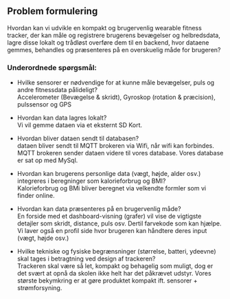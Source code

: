 ## Problem formulering
Hvordan kan vi udvikle en kompakt og brugervenlig wearable fitness tracker, der kan måle og registrere brugerens bevægelser og helbredsdata, lagre disse lokalt og trådløst overføre dem til en backend, hvor dataene gemmes, behandles og præsenteres på en overskuelig måde for brugeren?

### Underordnede spørgsmål:

- Hvilke sensorer er nødvendige for at kunne måle bevægelser, puls og andre fitnessdata pålideligt? <br />
Accelerometer (Bevægelse & skridt), Gyroskop (rotation & præcision), pulssensor og GPS

- Hvordan kan data lagres lokalt? <br />
Vi vil gemme dataen via et eksternt SD Kort.

- Hvordan bliver dataen sendt til databasen? <br />
dataen bliver sendt til MQTT brokeren via Wifi, når wifi kan forbindes. MQTT brokeren sender dataen videre til vores database.
Vores database er sat op med MySql.

- Hvordan kan brugerens personlige data (vægt, højde, alder osv.) integreres i beregninger som kalorieforbrug og BMI? <br />
Kalorieforbrug og BMi bliver beregnet via velkendte formler som vi finder online.

- Hvordan kan data præsenteres på en brugervenlig måde? <br />
En forside med et dashboard-visning (grafer)  vil vise de vigtigste detajler som skridt, distance, puls osv.
Dertil farvekode som kan hjælpe.
Vi laver også en profil side hvor brugeren kan håndtere deres input (vægt, højde osv.)

- Hvilke tekniske og fysiske begrænsninger (størrelse, batteri, ydeevne) skal tages i betragtning ved design af trackeren? <br />
Trackeren skal være så let, kompakt og behagelig som muligt, dog er det svært at opnå da skolen ikke helt har det påkrævet udstyr.
Vores største bekymkring er at gøre produktet kompakt ift. sensorer + strømforsyning.